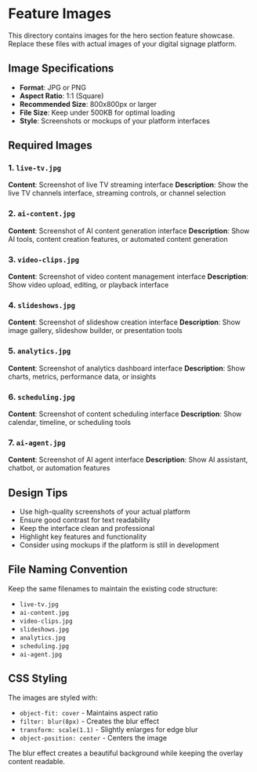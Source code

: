 # Feature Images

This directory contains images for the hero section feature showcase. Replace these files with actual images of your digital signage platform.

## Image Specifications

- **Format**: JPG or PNG
- **Aspect Ratio**: 1:1 (Square)
- **Recommended Size**: 800x800px or larger
- **File Size**: Keep under 500KB for optimal loading
- **Style**: Screenshots or mockups of your platform interfaces

## Required Images

### 1. `live-tv.jpg`
**Content**: Screenshot of live TV streaming interface
**Description**: Show the live TV channels interface, streaming controls, or channel selection

### 2. `ai-content.jpg`
**Content**: Screenshot of AI content generation interface
**Description**: Show AI tools, content creation features, or automated content generation

### 3. `video-clips.jpg`
**Content**: Screenshot of video content management interface
**Description**: Show video upload, editing, or playback interface

### 4. `slideshows.jpg`
**Content**: Screenshot of slideshow creation interface
**Description**: Show image gallery, slideshow builder, or presentation tools

### 5. `analytics.jpg`
**Content**: Screenshot of analytics dashboard interface
**Description**: Show charts, metrics, performance data, or insights

### 6. `scheduling.jpg`
**Content**: Screenshot of content scheduling interface
**Description**: Show calendar, timeline, or scheduling tools

### 7. `ai-agent.jpg`
**Content**: Screenshot of AI agent interface
**Description**: Show AI assistant, chatbot, or automation features

## Design Tips

- Use high-quality screenshots of your actual platform
- Ensure good contrast for text readability
- Keep the interface clean and professional
- Highlight key features and functionality
- Consider using mockups if the platform is still in development

## File Naming Convention

Keep the same filenames to maintain the existing code structure:
- `live-tv.jpg`
- `ai-content.jpg`
- `video-clips.jpg`
- `slideshows.jpg`
- `analytics.jpg`
- `scheduling.jpg`
- `ai-agent.jpg`

## CSS Styling

The images are styled with:
- `object-fit: cover` - Maintains aspect ratio
- `filter: blur(8px)` - Creates the blur effect
- `transform: scale(1.1)` - Slightly enlarges for edge blur
- `object-position: center` - Centers the image

The blur effect creates a beautiful background while keeping the overlay content readable. 